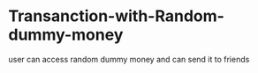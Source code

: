 # Transanction-with-Random-dummy-money
user can access random dummy money and can send it to friends
